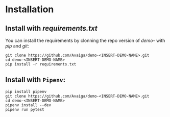 # Installation

## Install with _requirements.txt_

You can install the requirements by clonning the repo version of _demo-<INSERT-DEMO-NAME>_ with _pip_ and _git_:
```
git clone https://github.com/Avaiga/demo-<INSERT-DEMO-NAME>.git
cd demo-<INSERT-DEMO-NAME>
pip install -r requirements.txt
```

## Install with `Pipenv`:
  
```
pip install pipenv
git clone https://github.com/Avaiga/demo-<INSERT-DEMO-NAME>.git
cd demo-<INSERT-DEMO-NAME>
pipenv install --dev
pipenv run pytest
```
